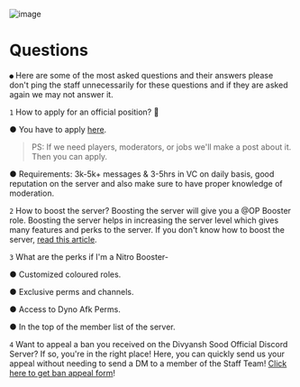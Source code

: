 ![image](https://user-images.githubusercontent.com/88816011/129174500-d3dd1c5d-b845-4806-b92f-d157196f0cfa.png)

# Questions

` ● ` Here are some of the most asked questions and their answers please don't ping the staff unnecessarily for these questions and if they are asked again we may not answer it.

` 1 ` How to apply for an official position? 🤔

● You have to apply [here](https://forms.gle/nLqPJHL1C9y1RxjR9).

> PS: If we need players, moderators, or jobs we'll make a post about it. Then you can apply.

● Requirements: 3k-5k+ messages & 3-5hrs in VC on daily basis, good reputation on the server and also make sure to have proper knowledge of moderation.

` 2 ` How to boost the server? Boosting the server will give you a @OP Booster role. Boosting the server helps in increasing the server level which gives many features and perks to the server. If you don't know how to boost the server, [read this article](https://support.discord.com/hc/en-us/articles/360028038352-Server-Boosting-).

` 3 ` What are the perks if I'm a Nitro Booster-

● Customized coloured roles.

● Exclusive perms and channels.

● Access to Dyno Afk Perms.

● In the top of the member list of the server.

` 4 ` Want to appeal a ban you received on the Divyansh Sood Official Discord Server? If so, you're in the right place! Here, you can quickly send us your appeal without needing to send a DM to a member of the Staff Team! [Click here to get ban appeal form](https://forms.gle/HtgWT4YFVaUJASTy6)!
